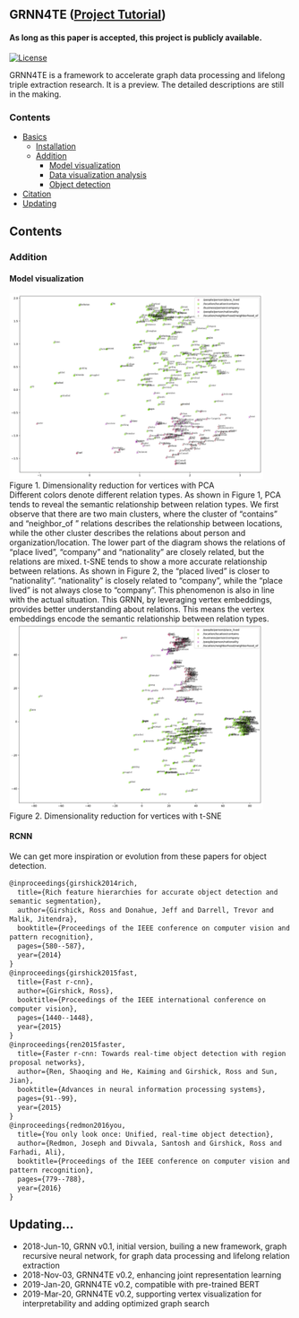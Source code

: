 ## GRNN4TE ([Project Tutorial](https://sssgrowth.github.io/GRNN4TE/))  
#### As long as this paper is accepted, this project is publicly available. 

[![License](https://img.shields.io/badge/License-Apache%202.0-brightgreen.svg)](https://opensource.org/licenses/Apache-2.0)

GRNN4TE is a framework to accelerate graph data processing and lifelong triple extraction research. It is a preview. The detailed descriptions are still in the making.

### Contents

* [Basics](#basics)
  * [Installation](#installation)
  * [Addition](#addition)
    * [Model visualization](#model-visualization)
    * [Data visualization analysis](#data-visualization-analysis)
    * [Object detection](#object-detection)
* [Citation](#citation) 
* [Updating](#updating)

## Contents
### Addition
#### Model visualization
<span><img src="pic/pcaboth-1.png" width="90%" alt="Dimensionality reduction with PCA"/></span>  
Figure 1. Dimensionality reduction for vertices with PCA  
Different colors denote different relation types. As shown in Figure 1, PCA tends to reveal the semantic relationship between relation types. We first observe that there are two main clusters, where the cluster of “contains” and “neighbor_of ” relations describes the relationship between locations, while the other cluster describes the relations about person and organization/location. The lower part of the diagram shows the relations of “place lived”, “company” and “nationality” are closely related, but the relations are mixed. t-SNE tends to show a more accurate relationship between relations. As shown in Figure 2, the “placed lived” is closer to “nationality”. “nationality” is closely related to “company”, while the “place lived” is not always close to “company”. This phenomenon is also in line with the actual situation. This GRNN, by leveraging vertex embeddings, provides better understanding about relations. This means the vertex embeddings encode the semantic relationship between relation types.  
<span><img src="pic/tsneboth-1.png" width="90%" alt="Dimensionality reduction with t-SNE"/></span>  
Figure 2. Dimensionality reduction for vertices with t-SNE

#### RCNN
We can get more inspiration or evolution from these papers for object detection.  
```
@inproceedings{girshick2014rich,
  title={Rich feature hierarchies for accurate object detection and semantic segmentation},
  author={Girshick, Ross and Donahue, Jeff and Darrell, Trevor and Malik, Jitendra},
  booktitle={Proceedings of the IEEE conference on computer vision and pattern recognition},
  pages={580--587},
  year={2014}
}
@inproceedings{girshick2015fast,
  title={Fast r-cnn},
  author={Girshick, Ross},
  booktitle={Proceedings of the IEEE international conference on computer vision},
  pages={1440--1448},
  year={2015}
}
@inproceedings{ren2015faster,
  title={Faster r-cnn: Towards real-time object detection with region proposal networks},
  author={Ren, Shaoqing and He, Kaiming and Girshick, Ross and Sun, Jian},
  booktitle={Advances in neural information processing systems},
  pages={91--99},
  year={2015}
}
@inproceedings{redmon2016you,
  title={You only look once: Unified, real-time object detection},
  author={Redmon, Joseph and Divvala, Santosh and Girshick, Ross and Farhadi, Ali},
  booktitle={Proceedings of the IEEE conference on computer vision and pattern recognition},
  pages={779--788},
  year={2016}
}

```
## Updating...

* 2018-Jun-10, GRNN v0.1, initial version, builing a new framework, graph recursive neural network, for graph data processing and lifelong relation extraction
* 2018-Nov-03, GRNN4TE v0.2, enhancing joint representation learning
* 2019-Jan-20, GRNN4TE v0.2, compatible with pre-trained BERT
* 2019-Mar-20, GRNN4TE v0.2, supporting vertex visualization for interpretability and adding optimized graph search